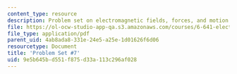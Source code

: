 ```yaml
---
content_type: resource
description: Problem set on electromagnetic fields, forces, and motion.
file: https://ol-ocw-studio-app-qa.s3.amazonaws.com/courses/6-641-electromagnetic-fields-forces-and-motion-spring-2009/9e5b645bd551f875d33a113c296af028_MIT6_641s09_pset07.pdf
file_type: application/pdf
parent_uid: 4ab8ada8-331e-24e5-a25e-1d01626f6d06
resourcetype: Document
title: 'Problem Set #7'
uid: 9e5b645b-d551-f875-d33a-113c296af028
---
```

